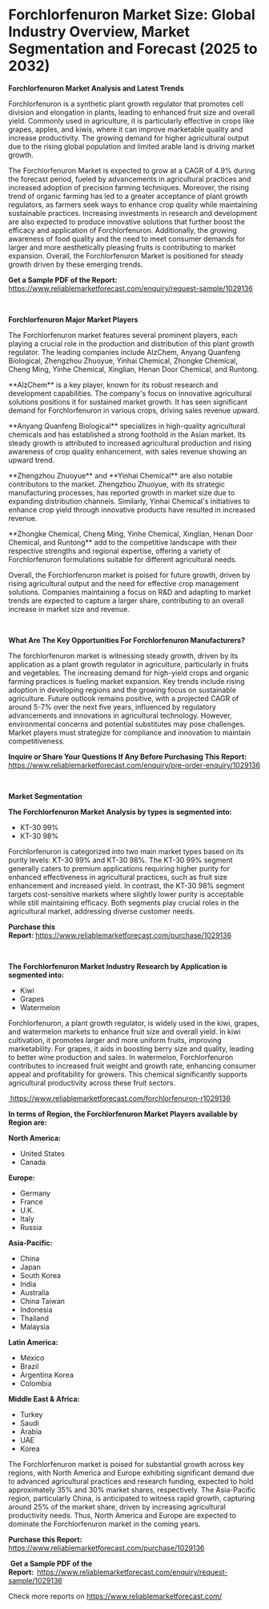 <p><h1>Forchlorfenuron Market Size: Global Industry Overview, Market Segmentation and Forecast (2025 to 2032)</h1></p><p><strong>Forchlorfenuron Market Analysis and Latest Trends</strong></p>
<p><p>Forchlorfenuron is a synthetic plant growth regulator that promotes cell division and elongation in plants, leading to enhanced fruit size and overall yield. Commonly used in agriculture, it is particularly effective in crops like grapes, apples, and kiwis, where it can improve marketable quality and increase productivity. The growing demand for higher agricultural output due to the rising global population and limited arable land is driving market growth.</p><p>The Forchlorfenuron Market is expected to grow at a CAGR of 4.9% during the forecast period, fueled by advancements in agricultural practices and increased adoption of precision farming techniques. Moreover, the rising trend of organic farming has led to a greater acceptance of plant growth regulators, as farmers seek ways to enhance crop quality while maintaining sustainable practices. Increasing investments in research and development are also expected to produce innovative solutions that further boost the efficacy and application of Forchlorfenuron. Additionally, the growing awareness of food quality and the need to meet consumer demands for larger and more aesthetically pleasing fruits is contributing to market expansion. Overall, the Forchlorfenuron Market is positioned for steady growth driven by these emerging trends.</p></p>
<p><strong>Get a Sample PDF of the Report:&nbsp;</strong> <a href="https://www.reliablemarketforecast.com/enquiry/request-sample/1029136?utm_campaign=3567&utm_medium=2&utm_source=Github&utm_content=ia&utm_term=21032025&utm_id=forchlorfenuron">https://www.reliablemarketforecast.com/enquiry/request-sample/1029136</a></p>
<p>&nbsp;</p>
<p><strong>Forchlorfenuron Major Market Players</strong></p>
<p><p>The Forchlorfenuron market features several prominent players, each playing a crucial role in the production and distribution of this plant growth regulator. The leading companies include AlzChem, Anyang Quanfeng Biological, Zhengzhou Zhuoyue, Yinhai Chemical, Zhongke Chemical, Cheng Ming, Yinhe Chemical, Xinglian, Henan Door Chemical, and Runtong. </p><p>**AlzChem** is a key player, known for its robust research and development capabilities. The company's focus on innovative agricultural solutions positions it for sustained market growth. It has seen significant demand for Forchlorfenuron in various crops, driving sales revenue upward.</p><p>**Anyang Quanfeng Biological** specializes in high-quality agricultural chemicals and has established a strong foothold in the Asian market. Its steady growth is attributed to increased agricultural production and rising awareness of crop quality enhancement, with sales revenue showing an upward trend.</p><p>**Zhengzhou Zhuoyue** and **Yinhai Chemical** are also notable contributors to the market. Zhengzhou Zhuoyue, with its strategic manufacturing processes, has reported growth in market size due to expanding distribution channels. Similarly, Yinhai Chemical's initiatives to enhance crop yield through innovative products have resulted in increased revenue.</p><p>**Zhongke Chemical, Cheng Ming, Yinhe Chemical, Xinglian, Henan Door Chemical, and Runtong** add to the competitive landscape with their respective strengths and regional expertise, offering a variety of Forchlorfenuron formulations suitable for different agricultural needs. </p><p>Overall, the Forchlorfenuron market is poised for future growth, driven by rising agricultural output and the need for effective crop management solutions. Companies maintaining a focus on R&D and adapting to market trends are expected to capture a larger share, contributing to an overall increase in market size and revenue.</p></p>
<p>&nbsp;</p>
<p><strong>What Are The Key Opportunities For Forchlorfenuron Manufacturers?</strong></p>
<p><p>The forchlorfenuron market is witnessing steady growth, driven by its application as a plant growth regulator in agriculture, particularly in fruits and vegetables. The increasing demand for high-yield crops and organic farming practices is fueling market expansion. Key trends include rising adoption in developing regions and the growing focus on sustainable agriculture. Future outlook remains positive, with a projected CAGR of around 5-7% over the next five years, influenced by regulatory advancements and innovations in agricultural technology. However, environmental concerns and potential substitutes may pose challenges. Market players must strategize for compliance and innovation to maintain competitiveness.</p></p>
<p><strong>Inquire or Share Your Questions If Any Before Purchasing This Report:</strong> <a href="https://www.reliablemarketforecast.com/enquiry/pre-order-enquiry/1029136?utm_campaign=3567&utm_medium=2&utm_source=Github&utm_content=ia&utm_term=21032025&utm_id=forchlorfenuron">https://www.reliablemarketforecast.com/enquiry/pre-order-enquiry/1029136</a></p>
<p>&nbsp;</p>
<p><strong>Market Segmentation</strong></p>
<p><strong>The Forchlorfenuron Market Analysis by types is segmented into:</strong></p>
<p><ul><li>KT-30 99%</li><li>KT-30 98%</li></ul></p>
<p><p>Forchlorfenuron is categorized into two main market types based on its purity levels: KT-30 99% and KT-30 98%. The KT-30 99% segment generally caters to premium applications requiring higher purity for enhanced effectiveness in agricultural practices, such as fruit size enhancement and increased yield. In contrast, the KT-30 98% segment targets cost-sensitive markets where slightly lower purity is acceptable while still maintaining efficacy. Both segments play crucial roles in the agricultural market, addressing diverse customer needs.</p></p>
<p><strong>Purchase this Report:&nbsp;</strong><a href="https://www.reliablemarketforecast.com/purchase/1029136?utm_campaign=3567&utm_medium=2&utm_source=Github&utm_content=ia&utm_term=21032025&utm_id=forchlorfenuron">https://www.reliablemarketforecast.com/purchase/1029136</a></p>
<p>&nbsp;</p>
<p><strong>The Forchlorfenuron Market Industry Research by Application is segmented into:</strong></p>
<p><ul><li>Kiwi</li><li>Grapes</li><li>Watermelon</li></ul></p>
<p><p>Forchlorfenuron, a plant growth regulator, is widely used in the kiwi, grapes, and watermelon markets to enhance fruit size and overall yield. In kiwi cultivation, it promotes larger and more uniform fruits, improving marketability. For grapes, it aids in boosting berry size and quality, leading to better wine production and sales. In watermelon, Forchlorfenuron contributes to increased fruit weight and growth rate, enhancing consumer appeal and profitability for growers. This chemical significantly supports agricultural productivity across these fruit sectors.</p></p>
<p><a href="https://www.reliablemarketforecast.com/forchlorfenuron-r1029136?utm_campaign=3567&utm_medium=2&utm_source=Github&utm_content=ia&utm_term=21032025&utm_id=forchlorfenuron">&nbsp;https://www.reliablemarketforecast.com/forchlorfenuron-r1029136</a></p>
<p><strong>In terms of Region, the Forchlorfenuron Market Players available by Region are:</strong></p>
<p>
    <p> <strong> North America: </strong>
        <ul>
            <li>United States</li>
            <li>Canada</li>
        </ul>
        </p> 
    <p> <strong> Europe: </strong>
        <ul>
            <li>Germany</li>
            <li>France</li>
            <li>U.K.</li>
            <li>Italy</li>
            <li>Russia</li>
        </ul>
        </p> 
    <p> <strong> Asia-Pacific: </strong>
        <ul>
            <li>China</li>
            <li>Japan</li>
            <li>South Korea</li>
            <li>India</li>
            <li>Australia</li>
            <li>China Taiwan</li>
            <li>Indonesia</li>
            <li>Thailand</li>
            <li>Malaysia</li>
        </ul>
        </p> 
    <p> <strong> Latin America: </strong>
        <ul>
            <li>Mexico</li>
            <li>Brazil</li>
            <li>Argentina Korea</li>
            <li>Colombia</li>
        </ul>
        </p> 
    <p> <strong> Middle East & Africa: </strong>
        <ul>
            <li>Turkey</li>
            <li>Saudi</li>
            <li>Arabia</li>
            <li>UAE</li>
            <li>Korea</li>
        </ul>
    </p>
    </p>
<p><p>The Forchlorfenuron market is poised for substantial growth across key regions, with North America and Europe exhibiting significant demand due to advanced agricultural practices and research funding, expected to hold approximately 35% and 30% market shares, respectively. The Asia-Pacific region, particularly China, is anticipated to witness rapid growth, capturing around 25% of the market share, driven by increasing agricultural productivity needs. Thus, North America and Europe are expected to dominate the Forchlorfenuron market in the coming years.</p></p>
<p><strong>Purchase this Report: </strong><a href="https://www.reliablemarketforecast.com/purchase/1029136?utm_campaign=3567&utm_medium=2&utm_source=Github&utm_content=ia&utm_term=21032025&utm_id=forchlorfenuron">https://www.reliablemarketforecast.com/purchase/1029136</a></p>
<p>&nbsp;<strong>Get a Sample PDF of the Report:&nbsp;&nbsp;</strong><a href="https://www.reliablemarketforecast.com/enquiry/request-sample/1029136?utm_campaign=3567&utm_medium=2&utm_source=Github&utm_content=ia&utm_term=21032025&utm_id=forchlorfenuron">https://www.reliablemarketforecast.com/enquiry/request-sample/1029136</a></p>
<p><strong></strong></p>
<p>Check more reports on <a href="https://www.reliablemarketforecast.com/?utm_campaign=3567&utm_medium=2&utm_source=Github&utm_content=ia&utm_term=21032025&utm_id=forchlorfenuron">https://www.reliablemarketforecast.com/</a></p>